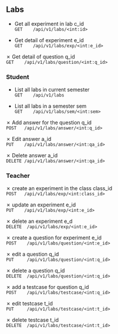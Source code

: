 ## Labs

- Get all experiment in lab c_id  
`GET    /api/v1/labs/<int:id>`

- Get detail of experiment e_id  
`GET    /api/v1/labs/exp/<int:e_id>`

&cross; Get detail of question q_id  
`GET    /api/v1/labs/question/<int:q_id>`

### Student
- List all labs in current semester  
`GET    /api/v1/labs`

- List all labs in a semester sem  
`GET    /api/v1/labs/sem/<int:sem>`

&cross; Add answer for the question q_id  
`POST   /api/v1/labs/answer/<int:q_id>`

&cross; Edit answer a_id  
`PUT    /api/v1/labs/answer/<int:qa_id>`

&cross; Delete answer a_id  
`DELETE /api/v1/labs/answer/<int:qa_id>`


### Teacher
&cross; create an experiment in the class class_id  
`POST   /api/v1/labs/exp/<int:class_id>`

&cross; update an experiment e_id  
`PUT    /api/v1/labs/exp/<int:e_id>`

&cross; delete an experiment e_d  
`DELETE  /api/v1/labs/exp/<int:e_id>`

&cross; create a question for experiment e_id  
`POST    /api/v1/labs/question/<int:e_id>`  

&cross; edit a question q_id  
`PUT     /api/v1/labs/question/<int:q_id>`  

&cross; delete a question q_id  
`DELETE  /api/v1/labs/question/<int:q_id>`  

&cross; add a testcase for question q_id  
`POST    /api/v1/labs/testcase/<int:q_id>`

&cross; edit testcase t_id  
`PUT     /api/v1/labs/testcase/<int:t_id>`

&cross; delete testcase t_id  
`DELETE  /api/v1/labs/testcase/<int:t_id>`
